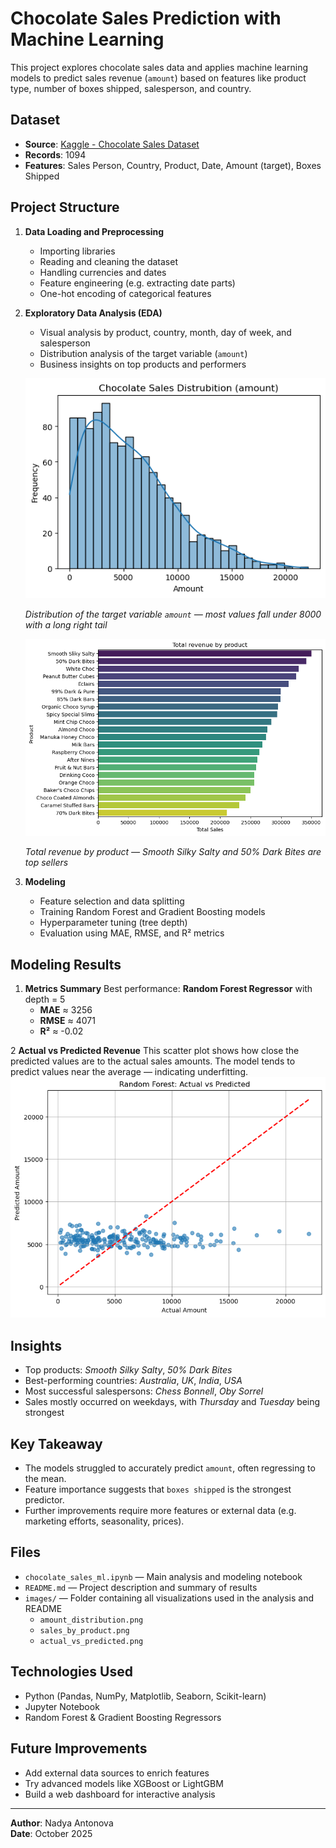 # Chocolate Sales Prediction with Machine Learning

This project explores chocolate sales data and applies machine learning models to predict sales revenue (`amount`) based on features like product type, number of boxes shipped, salesperson, and country.

## Dataset

- **Source**: [Kaggle - Chocolate Sales Dataset](https://www.kaggle.com/datasets/atharvasoundankar/chocolate-sales)
- **Records**: 1094
- **Features**: Sales Person, Country, Product, Date, Amount (target), Boxes Shipped

## Project Structure

1. **Data Loading and Preprocessing**
   - Importing libraries
   - Reading and cleaning the dataset
   - Handling currencies and dates
   - Feature engineering (e.g. extracting date parts)
   - One-hot encoding of categorical features

2. **Exploratory Data Analysis (EDA)**
   - Visual analysis by product, country, month, day of week, and salesperson
   - Distribution analysis of the target variable (`amount`)
   - Business insights on top products and performers
   
   ![Distribution of Sales Amount](images/amount_distribution.png)  

   *Distribution of the target variable `amount` — most values fall under 8000 with a long right tail*


   <img src="images/sales_by_product.png" alt="Sales by Product" width="800"/>

   *Total revenue by product — Smooth Silky Salty and 50% Dark Bites are top sellers*


4. **Modeling**
   - Feature selection and data splitting
   - Training Random Forest and Gradient Boosting models
   - Hyperparameter tuning (tree depth)
   - Evaluation using MAE, RMSE, and R² metrics

## Modeling Results

1. **Metrics Summary**
Best performance: **Random Forest Regressor** with depth = 5  
   - **MAE** ≈ 3256  
   - **RMSE** ≈ 4071  
   - **R²** ≈ -0.02

2 **Actual vs Predicted Revenue**
This scatter plot shows how close the predicted values are to the actual sales amounts.
The model tends to predict values near the average — indicating underfitting.
![Actual vs Predicted](images/actual_vs_predicted.png)

## Insights

   - Top products: *Smooth Silky Salty*, *50% Dark Bites*
   - Best-performing countries: *Australia*, *UK*, *India*, *USA*
   - Most successful salespersons: *Chess Bonnell*, *Oby Sorrel*
   - Sales mostly occurred on weekdays, with *Thursday* and *Tuesday* being strongest

## Key Takeaway

- The models struggled to accurately predict `amount`, often regressing to the mean.
- Feature importance suggests that `boxes shipped` is the strongest predictor.
- Further improvements require more features or external data (e.g. marketing efforts, seasonality, prices).

## Files

- `chocolate_sales_ml.ipynb` — Main analysis and modeling notebook  
- `README.md` — Project description and summary of results  
- `images/` — Folder containing all visualizations used in the analysis and README  
   - `amount_distribution.png`  
   - `sales_by_product.png`  
   - `actual_vs_predicted.png`

## Technologies Used

- Python (Pandas, NumPy, Matplotlib, Seaborn, Scikit-learn)
- Jupyter Notebook
- Random Forest & Gradient Boosting Regressors

## Future Improvements

- Add external data sources to enrich features
- Try advanced models like XGBoost or LightGBM
- Build a web dashboard for interactive analysis

---

**Author**: Nadya Antonova  
**Date**: October 2025
